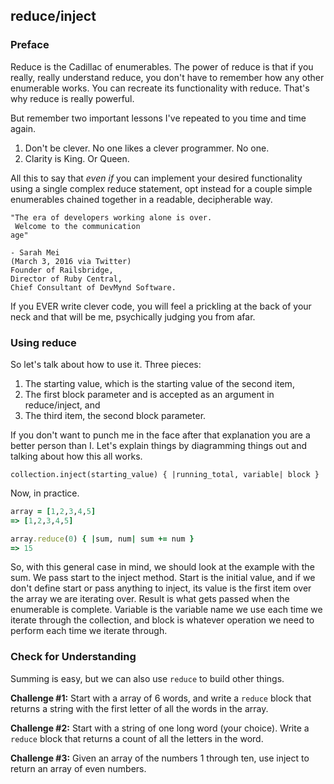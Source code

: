 ## reduce/inject

### Preface
Reduce is the Cadillac of enumerables. The power of reduce is that if you really, really understand reduce, you don't have to remember how any other enumerable works. You can recreate its functionality with reduce. That's why reduce is really powerful.

But remember two important lessons I've repeated to you time and time again.

1. Don't be clever. No one likes a clever programmer. No one.
2. Clarity is King. Or Queen.

All this to say that _even if_ you can implement your desired functionality using a single complex reduce statement, opt instead for a couple simple enumerables chained together in a readable, decipherable way.

```
"The era of developers working alone is over.
 Welcome to the communication
age"

- Sarah Mei
(March 3, 2016 via Twitter)
Founder of Railsbridge,
Director of Ruby Central,
Chief Consultant of DevMynd Software.

```

If you EVER write clever code, you will feel a prickling at the back of your neck and that will be me, psychically judging you from afar.

### Using reduce

So let's talk about how to use it. Three pieces:
1) The starting value, which is the starting value of the second item,
2) The first block parameter and is accepted as an argument in reduce/inject, and
3) The third item, the second block parameter.

If you don't want to punch me in the face after that explanation you are a better person than I. Let's explain things by diagramming things out and talking about how this all works.

```
collection.inject(starting_value) { |running_total, variable| block }
```

Now, in practice.
```ruby
array = [1,2,3,4,5]
=> [1,2,3,4,5]

array.reduce(0) { |sum, num| sum += num }
=> 15
```

So, with this general case in mind, we should look at the example with the sum. We pass start to the inject method. Start is the initial value, and if we don't define start or pass anything to inject, its value is the first item over the array we are iterating over. Result is what gets passed when the enumerable is complete. Variable is the variable name we use each time we iterate through the collection, and block is whatever operation we need to perform each time we iterate through.

### Check for Understanding
Summing is easy, but we can also use `reduce` to build other things.

**Challenge #1:** Start with a array of 6 words, and write a `reduce` block that returns a string with the first letter of all the words in the array.

**Challenge #2:** Start with a string of one long word (your choice). Write a `reduce` block that returns a count of all the letters in the word.

**Challenge #3:** Given an array of the numbers 1 through ten, use inject to return an array of even numbers.
